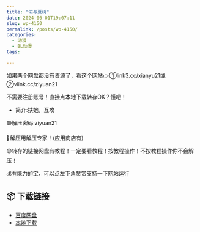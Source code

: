 ```yaml
---
title: "佑与夏树"
date: 2024-06-01T19:07:11
slug: wp-4150
permalink: /posts/wp-4150/
categories:
  - 动漫
  - BL动漫
tags:

---
```


如果两个网盘都没有资源了，看这个网站👉①link3.cc/xianyu21或②vlink.cc/ziyuan21

不需要注册账号！直接点本地下载转存OK？懂吧！

*   简介:扶她，互攻

🟢解压密码:ziyuan21

🔵解压用解压专家！(应用商店有)

🟡转存的链接网盘有教程！一定要看教程！按教程操作！不按教程操作你不会解压！

💰🈶能力的宝，可以点左下角赞赏支持一下网站运行

## 📦 下载链接
- [百度网盘](https://blziyuan21.com/pay-download/4150?key=967e83e2fd&down_id=0)
- [本地下载](https://blziyuan21.com/pay-download/4150?key=967e83e2fd&down_id=1)


